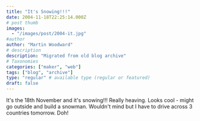```yaml
---
title: "It's Snowing!!!"
date: 2004-11-18T22:25:14.000Z
# post thumb
images:
  - "/images/post/2004-it.jpg"
#author
author: "Martin Woodward"
# description
description: "Migrated from old blog archive"
# Taxonomies
categories: ["maker", "web"]
tags: ["blog", "archive"]
type: "regular" # available type (regular or featured)
draft: false
---
```


[](http://www.woodwardweb.com/images/blog/20041118_snow.html)It's the 18th November and it's snowing!!! Really heaving. Looks cool - might go outside and build a snowman. Wouldn't mind but I have to drive across 3 countries tomorrow. Doh!
